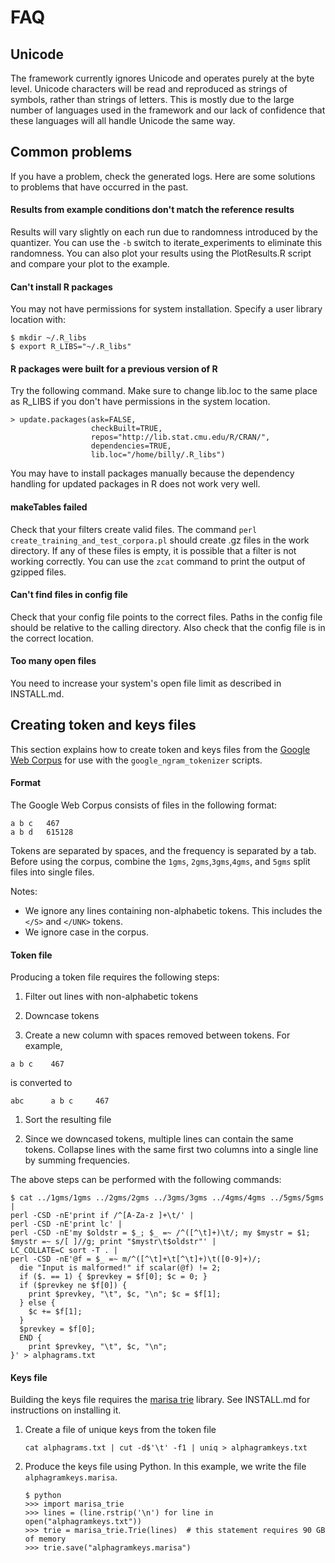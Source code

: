 # FAQ

## Unicode

The framework currently ignores Unicode and operates purely at the byte level.
Unicode characters will be read and reproduced as strings of symbols, rather than strings of letters.
This is mostly due to the large number of languages used in the framework and our lack of confidence that these languages will all handle Unicode the same way.



## Common problems

If you have a problem, check the generated logs. Here are some
solutions to problems that have occurred in the past.

#### Results from example conditions don't match the reference results

Results will vary slightly on each run due to randomness
introduced by the quantizer.  You can use the `-b` switch
to iterate_experiments to eliminate this randomness.  You
can also plot your results using the PlotResults.R script
and compare your plot to the example.


#### Can't install R packages
    
You may not have permissions for system installation. Specify a
user library location with: 

```
$ mkdir ~/.R_libs 
$ export R_LIBS="~/.R_libs"
```

#### R packages were built for a previous version of R

Try the following command. Make sure to change lib.loc to the
same place as R_LIBS if you don't have permissions in the system
location. 

``` 
> update.packages(ask=FALSE, 
                  checkBuilt=TRUE, 
                  repos="http://lib.stat.cmu.edu/R/CRAN/", 
                  dependencies=TRUE, 
                  lib.loc="/home/billy/.R_libs")
```

You may have to install packages manually because the dependency
handling for updated packages in R does not work very well.


#### makeTables failed

Check that your filters create valid files. The command `perl
create_training_and_test_corpora.pl` should create .gz files in
the work directory. If any of these files is empty, it is possible
that a filter is not working correctly. You can use the `zcat` command
to print the output of gzipped files.

    
#### Can't find files in config file

Check that your config file points to the correct files. Paths in
the config file should be relative to the calling directory. Also
check that the config file is in the correct location. 

#### Too many open files

You need to increase your system's open file limit as described in INSTALL.md.

## Creating token and keys files

This section explains how to create token and keys files from the [Google Web Corpus](http://googleresearch.blogspot.com/2006/08/all-our-n-gram-are-belong-to-you.html) for use with the `google_ngram_tokenizer` scripts.

#### Format

The Google Web Corpus consists of files in the following format:
```
a b c   467
a b d   615128
```
Tokens are separated by spaces, and the frequency is separated by a tab. Before using the corpus, combine the `1gms`, `2gms`,`3gms`,`4gms`, and `5gms` split files into single files.

Notes:
* We ignore any lines containing non-alphabetic tokens. This includes the `</S>` and `</UNK>` tokens.  
* We ignore case in the corpus.


#### Token file

Producing a token file requires the following steps:

1. Filter out lines with non-alphabetic tokens

1. Downcase tokens

1. Create a new column with spaces removed between tokens.  For example,

  ```
  a b c    467
  ```

  is converted to

  ```
  abc      a b c     467
  ```

1. Sort the resulting file

1. Since we downcased tokens, multiple lines can contain the same tokens.  Collapse lines with the same first two columns into a single line by summing frequencies.

The above steps can be performed with the following commands:
  
```
$ cat ../1gms/1gms ../2gms/2gms ../3gms/3gms ../4gms/4gms ../5gms/5gms | 
perl -CSD -nE'print if /^[A-Za-z ]+\t/' | 
perl -CSD -nE'print lc' | 
perl -CSD -nE'my $oldstr = $_; $_ =~ /^([^\t]+)\t/; my $mystr = $1; $mystr =~ s/[ ]//g; print "$mystr\t$oldstr"' |
LC_COLLATE=C sort -T . | 
perl -CSD -nE'@f = $_ =~ m/^([^\t]+\t[^\t]+)\t([0-9]+)/;
  die "Input is malformed!" if scalar(@f) != 2; 
  if ($. == 1) { $prevkey = $f[0]; $c = 0; }
  if ($prevkey ne $f[0]) {
    print $prevkey, "\t", $c, "\n"; $c = $f[1];
  } else {
    $c += $f[1];
  }
  $prevkey = $f[0];
  END {   
    print $prevkey, "\t", $c, "\n";
}' > alphagrams.txt
```

#### Keys file

Building the keys file requires the [marisa trie](https://pypi.python.org/pypi/marisa-trie) library. See INSTALL.md for instructions on installing it.

1. Create a file of unique keys from the token file

    ```
    cat alphagrams.txt | cut -d$'\t' -f1 | uniq > alphagramkeys.txt
    ```

1. Produce the keys file using Python.  In this example, we write the file `alphagramkeys.marisa`.
    ```
    $ python
    >>> import marisa_trie
    >>> lines = (line.rstrip('\n') for line in open("alphagramkeys.txt"))
    >>> trie = marisa_trie.Trie(lines)  # this statement requires 90 GB of memory
    >>> trie.save("alphagramkeys.marisa")
    ```
